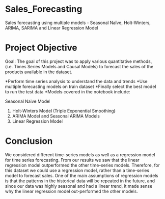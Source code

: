 # Sales_Forecasting

Sales forecasting using multiple models - Seasonal Naïve, Holt-Winters, ARIMA, SARIMA and Linear Regression Model

# Project Objective

Goal: The goal of this project was to apply various quantitative methods, (i.e. Times Series Models and Causal Models) to forecast the sales of the products available in the dataset.

*Perform time series analysis to understand the data and trends
*Use multiple forecasting models on train dataset
*Finally select the best model to run the test data
*Models covered in the notebook include:

Seasonal Naive Model

1. Holt-Winters Model (Triple Exponential Smoothing)
2. ARIMA Model and Seasonal ARIMA Models
3. Linear Regression Model

# Conclusion

We considered different time-series models as well as a regression model for time series forecasting. From our results we saw that the linear regression model outperformed the other time-series models. Therefore, for this dataset we could use a regression model, rather than a time-series model to forecast sales. One of the main assumptions of regression models is that the patterns in the historical data will be repeated in the future, and since our data was highly seasonal and had a linear trend, it made sense why the linear regression model out-performed the other models.
